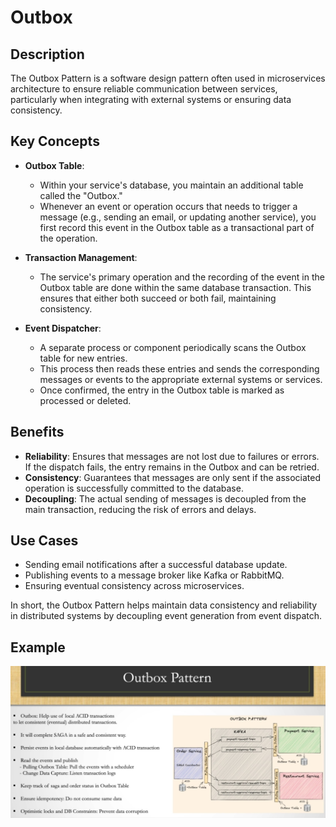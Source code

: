 # Outbox

## Description

The Outbox Pattern is a software design pattern often used in microservices architecture to ensure reliable communication between services, particularly when integrating with external systems or ensuring data consistency.

## Key Concepts

- **Outbox Table**:

   - Within your service's database, you maintain an additional table called the "Outbox."
   - Whenever an event or operation occurs that needs to trigger a message (e.g., sending an email, or updating another service), you first record this event in the Outbox table as a transactional part of the operation.

- **Transaction Management**:

   - The service's primary operation and the recording of the event in the Outbox table are done within the same database transaction. This ensures that either both succeed or both fail, maintaining consistency.

- **Event Dispatcher**:

   - A separate process or component periodically scans the Outbox table for new entries.
   - This process then reads these entries and sends the corresponding messages or events to the appropriate external systems or services.
   - Once confirmed, the entry in the Outbox table is marked as processed or deleted.

## Benefits

- **Reliability**: Ensures that messages are not lost due to failures or errors. If the dispatch fails, the entry remains in the Outbox and can be retried.
- **Consistency**: Guarantees that messages are only sent if the associated operation is successfully committed to the database.
- **Decoupling**: The actual sending of messages is decoupled from the main transaction, reducing the risk of errors and delays.

## Use Cases

- Sending email notifications after a successful database update.
- Publishing events to a message broker like Kafka or RabbitMQ.
- Ensuring eventual consistency across microservices.

In short, the Outbox Pattern helps maintain data consistency and reliability in distributed systems by decoupling event generation from event dispatch.

## Example

![](outbox/image1.jpg)
